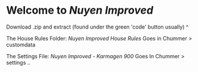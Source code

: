 # Welcome to <i>Nuyen Improved</i>

Download .zip and extract (found under the green 'code' button usually) ^

The House Rules Folder: <i>Nuyen Improved House Rules</i> Goes in Chummer > customdata

The Settings File: <i>Nuyen Improved - Karmagen 900</i> Goes In Chummer > settings
..
